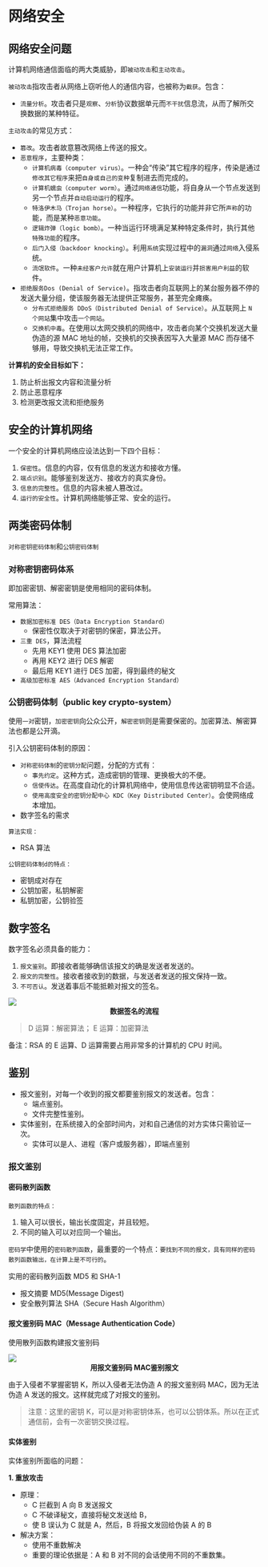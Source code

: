 # 网络安全

## 网络安全问题

计算机网络通信面临的两大类威胁，即`被动攻击`和`主动攻击`。

`被动攻击`指攻击者从网络上窃听他人的通信内容，也被称为`截获`。包含：

- `流量分析`。攻击者只是`观察`、`分析`协议数据单元而`不干扰`信息流，从而了解所交换数据的某种特征。

`主动攻击`的常见方式：

- `篡改`。攻击者故意篡改网络上传送的报文。
- `恶意程序`，主要种类：
  - `计算机病毒（computer virus）`。一种会“传染”其它程序的程序，传染是通过`修改其它程序`来把`自身或自己的变种`复制进去而完成的。
  - `计算机蠕虫（computer worm）`。通过`网络通信`功能，将自身从一个节点发送到另一个节点并`自动启动运行`的程序。
  - `特洛伊木马（Trojan horse）`。一种程序，它执行的功能并非它所`声称`的功能，而是某种`恶意功能`。
  - `逻辑炸弹（logic bomb）`。一种当运行环境满足某种特定条件时，执行其他`特殊功能`的程序。
  - `后门入侵（backdoor knocking）`。利用`系统`实现过程中的`漏洞`通过`网络`入侵系统。
  - `流氓软件`。一种`未经客户允许`就在用户计算机上`安装运行`并`损害用户利益`的软件。
- `拒绝服务Dos (Denial of Service)`。指攻击者向互联网上的某台服务器不停的发送大量分组，使该服务器无法提供正常服务，甚至完全瘫痪。
  - `分布式拒绝服务 DDoS（Distributed Denial of Service）`。从互联网上 `N 个网站`集中攻击`一个网站`。
  - `交换机中毒`。在使用以太网交换机的网络中，攻击者向某个交换机发送大量伪造的源 MAC 地址的帧，交换机的交换表因写入大量源 MAC 而存储不够用，导致交换机无法正常工作。

**计算机的安全目标如下：**

1. 防止析出报文内容和流量分析
2. 防止恶意程序
3. 检测更改报文流和拒绝服务

## 安全的计算机网络

一个安全的计算机网络应设法达到一下四个目标：

1. `保密性`。信息的内容，仅有信息的发送方和接收方懂。
2. `端点识别`。能够鉴别发送方、接收方的真实身份。
3. `信息的完整性`。信息的内容未被人篡改过。
4. `运行的安全性`。计算机网络能够正常、安全的运行。

## 两类密码体制

`对称密钥密码体制`和`公钥密码体制`

### 对称密钥密码体系

即加密密钥、解密密钥是使用相同的密码体制。

常用算法：

- `数据加密标准 DES（Data Encryption Standard）`
  - 保密性仅取决于对密钥的保密，算法公开。
- `三重 DES`，算法流程
  - 先用 KEY1 使用 DES 算法加密
  - 再用 KEY2 进行 DES 解密
  - 最后用 KEY1 进行 DES 加密，得到最终的秘文
- `高级加密标准 AES（Advanced Encryption Standard）`

### 公钥密码体制（public key crypto-system）

使用`一对`密钥，`加密密钥`向公众公开，`解密密钥`则是需要保密的。加密算法、解密算法也都是公开滴。

引入公钥密码体制的原因：

- `对称密码体制`的`密钥分配`问题，分配的方式有：
  - `事先约定`。这种方式，造成密钥的管理、更换极大的不便。
  - `信使传达`。在高度自动化的计算机网络中，使用信息传达密钥明显不合适。
  - `使用高度安全的密钥分配中心 KDC（Key Distributed Center）`。会使网络成本增加。
- 数字签名的需求

`算法实现：`

- RSA 算法

`公钥密码体制d的特点：`

- 密钥成对存在
- 公钥加密，私钥解密
- 私钥加密，公钥验签

## 数字签名

数字签名必须具备的能力：

1. `报文鉴别`。即接收者能够确信该报文的确是发送者发送的。
2. `报文的完整性`。接收者接收到的数据，与发送者发送的报文保持一致。
3. `不可否认`。发送着事后不能抵赖对报文的签名。

<img src="/net-secure/signature.png" />
<center><b>数据签名的流程</b></center>

> D 运算：解密算法；
> E 运算：加密算法

备注：RSA 的 E 运算、D 运算需要占用非常多的计算机的 CPU 时间。

## 鉴别

- 报文鉴别，对每一个收到的报文都要鉴别报文的发送者。包含：
  - 端点鉴别。
  - 文件完整性鉴别。
- 实体鉴别，在系统接入的全部时间内，对和自己通信的对方实体只需验证一次。
  - 实体可以是人、进程（客户或服务器），即端点鉴别

### 报文鉴别

#### 密码散列函数

`散列函数的特点：`

1. 输入可以很长，输出长度固定，并且较短。
2. 不同的输入可以对应同一个输出。

`密码学`中使用的`密码散列函数`，最重要的一个特点：`要找到不同的报文，具有同样的密码散列函数输出，在计算上是不可行的`。

实用的密码散列函数 MD5 和 SHA-1

- 报文摘要 MD5(Message Digest)
- 安全散列算法 SHA（Secure Hash Algorithm）

#### 报文鉴别码 MAC（Message Authentication Code）

使用散列函数构建报文鉴别码

<img src="/net-secure/MessageAuthenticationCode.png" />
<center><b>用报文鉴别码 MAC鉴别报文</b></center>

由于入侵者不掌握密钥 K，所以入侵者无法伪造 A 的报文鉴别码 MAC，因为无法伪造 A 发送的报文。这样就完成了对报文的鉴别。

> 注意：这里的密钥 K，可以是对称密钥体系，也可以公钥体系。所以在正式通信前，会有一次密钥交换过程。

#### 实体鉴别

实体鉴别所面临的问题：

**1. 重放攻击**

- 原理：
  - C 拦截到 A 向 B 发送报文
  - C 不破译秘文，直接将秘文发送给 B，
  - 使 B 误认为 C 就是 A，然后，B 将报文发回给伪装 A 的 B
- 解决方案：
  - 使用不重数解决
  - 重要的理论依据是：A 和 B 对不同的会话使用不同的不重数集。

